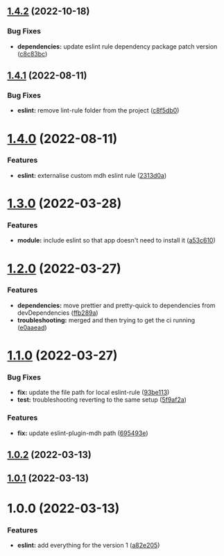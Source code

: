 ## [1.4.2](https://github.com/mydatahack/eslint-config-mdh-typescript-react/compare/v1.4.1...v1.4.2) (2022-10-18)


### Bug Fixes

* **dependencies:** update eslint rule dependency package patch version ([c8c83bc](https://github.com/mydatahack/eslint-config-mdh-typescript-react/commit/c8c83bc5483f73f5f16d85b5bb317471b5e05bb2))

## [1.4.1](https://github.com/mydatahack/eslint-config-mdh-typescript-react/compare/v1.4.0...v1.4.1) (2022-08-11)


### Bug Fixes

* **eslint:** remove lint-rule folder from the project ([c8f5db0](https://github.com/mydatahack/eslint-config-mdh-typescript-react/commit/c8f5db03398e22007b84602f77d00658f258a9ec))

# [1.4.0](https://github.com/mydatahack/eslint-config-mdh-typescript-react/compare/v1.3.0...v1.4.0) (2022-08-11)


### Features

* **eslint:** externalise custom mdh eslint rule ([2313d0a](https://github.com/mydatahack/eslint-config-mdh-typescript-react/commit/2313d0a9b9249837d82f8136ee3c56e5841c3c10))

# [1.3.0](https://github.com/mydatahack/eslint-config-mdh-typescript-react/compare/v1.2.0...v1.3.0) (2022-03-28)


### Features

* **module:** include eslint so that app doesn't need to install it ([a53c610](https://github.com/mydatahack/eslint-config-mdh-typescript-react/commit/a53c610d3cb69fbeb8553c344acfbb2cae0f60c1))

# [1.2.0](https://github.com/mydatahack/eslint-config-mdh-typescript-react/compare/v1.1.0...v1.2.0) (2022-03-27)


### Features

* **dependencies:** move prettier and pretty-quick to dependencies from devDependencies ([ffb289a](https://github.com/mydatahack/eslint-config-mdh-typescript-react/commit/ffb289acd8bf6474a92520130ee1062dda3c2e6d))
* **troubleshooting:** merged and then trying to get the ci running ([e0aaead](https://github.com/mydatahack/eslint-config-mdh-typescript-react/commit/e0aaead4e54c387865c7bf359b9e1151539c6f35))

# [1.1.0](https://github.com/mydatahack/eslint-config-mdh-typescript-react/compare/v1.0.2...v1.1.0) (2022-03-27)


### Bug Fixes

* **fix:** update the file path for local eslint-rule ([93be113](https://github.com/mydatahack/eslint-config-mdh-typescript-react/commit/93be1138a24cafd1253aaf04b901a63ea8ae25e7))
* **test:** troubleshooting reverting to the same setup ([5f9af2a](https://github.com/mydatahack/eslint-config-mdh-typescript-react/commit/5f9af2abde107497d6bc3e9500f7cdaca3b99b48))


### Features

* **fix:** update eslint-plugin-mdh path ([695493e](https://github.com/mydatahack/eslint-config-mdh-typescript-react/commit/695493e36df17a4ad52db238b7feab1fad2d3b08))

## [1.0.2](https://github.com/mydatahack/eslint-config-mdh-typescript-react/compare/v1.0.1...v1.0.2) (2022-03-13)

## [1.0.1](https://github.com/mydatahack/eslint-config-mdh-typescript-react/compare/v1.0.0...v1.0.1) (2022-03-13)

# 1.0.0 (2022-03-13)


### Features

* **eslint:** add everything for the version 1 ([a82e205](https://github.com/mydatahack/eslint-config-mdh-typescript-react/commit/a82e205bf440cd5d835fcd1f51823fe504391219))
